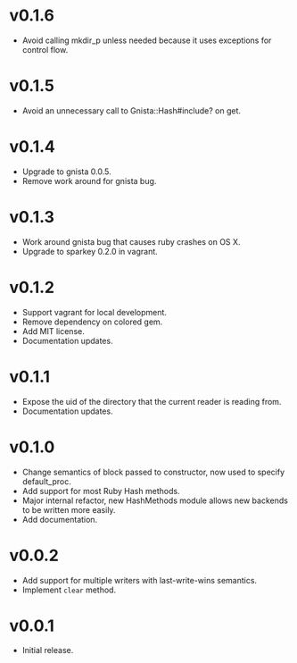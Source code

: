 # v0.1.6
* Avoid calling mkdir_p unless needed because it uses exceptions for control flow.

# v0.1.5
* Avoid an unnecessary call to Gnista::Hash#include? on get.

# v0.1.4
* Upgrade to gnista 0.0.5.
* Remove work around for gnista bug.

# v0.1.3
* Work around gnista bug that causes ruby crashes on OS X.
* Upgrade to sparkey 0.2.0 in vagrant.

# v0.1.2
* Support vagrant for local development.
* Remove dependency on colored gem.
* Add MIT license.
* Documentation updates.

# v0.1.1
* Expose the uid of the directory that the current reader is reading from.
* Documentation updates.

# v0.1.0
* Change semantics of block passed to constructor, now used to specify default_proc.
* Add support for most Ruby Hash methods.
* Major internal refactor, new HashMethods module allows new backends to be written more easily.
* Add documentation.

# v0.0.2
* Add support for multiple writers with last-write-wins semantics.
* Implement `clear` method.

# v0.0.1
* Initial release.
